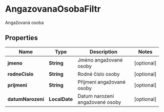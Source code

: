 

# AngazovanaOsobaFiltr

Angažovaná osoba

## Properties

| Name | Type | Description | Notes |
|------------ | ------------- | ------------- | -------------|
|**jmeno** | **String** | Jméno angažované osoby |  [optional] |
|**rodneCislo** | **String** | Rodné číslo osoby |  [optional] |
|**prijmeni** | **String** | Příjmení angažované osoby |  [optional] |
|**datumNarozeni** | **LocalDate** | Datum narození angažované osoby |  [optional] |



